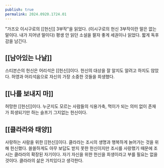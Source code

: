 ```yaml
---
publish: true
permalink: 2024.0920.1724.01
---
```


"가즈오 이시구로의 [[헌신]] 3부작"을 읽었다.
(이시구로의 헌신 3부작이란 말은 없는 말이다. 내가 지어낸 말이다)
평생 안 읽던 소설을 팔자 좋게 세권이나 읽었다. 짧게 독후감을 남긴다.
## [[남아있는 나날]]
스티븐슨의 헌신은 어리석은 [[헌신]]이다.
헌신의 대상을 잘 알지도 알려고 하지도 않았다.
허영과 어리석음으로 자신의 가장 소중한 것들을 희생했다.
## [[나를 보내지 마]]
허망한 [[헌신]]이다.
누군지도 모르는 사람들의 식용가축, 먹이가 되는 
의미 없이 존재가 희생되기만 하는 슬프기 그지없는 헌신이다.
## [[클라라와 태양]]
사랑하는 사람을 위한 [[헌신]]이다. 
클라라는 조시의 생명과 행복하게 늙어가는 것을 위해 헌신했다.
쓸쓸하게도 아무 보답도 받지 못한 헌신이지만
조시를 사랑했기 때문에 조시는 클라라의 확장된 자기이다.
자기 자신을 위한 헌신을 희생이라고 부를 필요는 없을 것이다.
클라라의 삶은 가치있다고 생각한다.